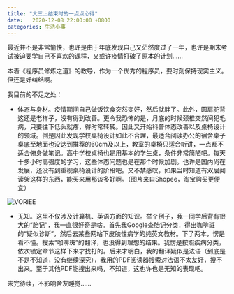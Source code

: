 ```yaml
---
title: "大三上结束时的一点点心得"
date:   2020-12-08 22:00:00 +0800
categories: 生活小事
---
```


最近并不是非常愉快，也许是由于年底发现自己又茫然度过了一年，也许是期末考试被迫要学自己不喜欢的课程，又或许疫情打破了原本的计划……

本着《程序员修炼之道》的教导，作为一个优秀的程序员，要时刻保持现实主义。但还是好纠结啊。

我目前的不足之处：

- 体态与身材。疫情期间自己做饭饮食突然变好，然后就胖了。此外，圆肩驼背这还是老样子，没有得到改善。更令我恐怖的是，月底的时候颈椎突然间犯毛病，只要往下低头就疼，得时常转转。因此又开始科普体态改善以及桌椅设计的领域。倒是因此发现学校桌椅设计如此不合理，最适合阅读办公的宿舍桌子桌底至地面也没达到推荐的60cm及以上，教室的桌椅只适合听讲，一点都不适合俯身做笔记。高中学校桌椅也是用基本的学生桌，条件非常简陋吧。每天十多小时高强度的学习，这些体态问题也是在那个时候加剧。也许是国内尚在发展，还没有到重视桌椅设计的阶段吧。又不禁感叹，如果当时知道有双层阅读架这样的东西，能买来用那该多好啊。（图片来自Shopee，淘宝购买更便宜）

![VORIEE](https://i.imgur.com/FhKPGZy.png)

- 无知。这里不仅涉及计算机、英语方面的知识。举个例子，我一同学后背有很大的“胎记”，我一直很好奇是啥。首先我Google查胎记分类，得出咖啡斑的“疑似诊断”，然后去某些网站下皮肤性病学的纯英文教材。下了两本，愣是看不懂。搜索“咖啡斑”的翻译，也没得到理想的结果。我愣是按照疾病分类，依次锁定章节这样下来才找打的。后来才明白，我的翻译疑似是法语（到底是不是不知道，没有继续深究），我用的PDF阅读器搜索对法语不太友好，搜不出来。至于其他PDF能搜出来吗，不知道，这也许也是无知的表现吧。

未完待续，不影响舍友睡觉……